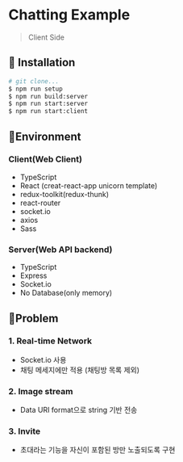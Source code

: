 # Chatting Example

> Client Side

## 🚚 Installation

```sh
# git clone...
$ npm run setup
$ npm run build:server
$ npm run start:server
$ npm run start:client
```

## 🤖Environment

### Client(Web Client)

- TypeScript
- React (creat-react-app unicorn template)
- redux-toolkit(redux-thunk)
- react-router
- socket.io
- axios
- Sass

### Server(Web API backend)

- TypeScript
- Express
- Socket.io
- No Database(only memory)

## 🎨Problem

### 1. Real-time Network

- Socket.io 사용
- 채팅 메세지에만 적용 (채팅방 목록 제외)

### 2. Image stream

- Data URI format으로 string 기반 전송

### 3. Invite

- 초대라는 기능을 자신이 포함된 방만 노출되도록 구현
